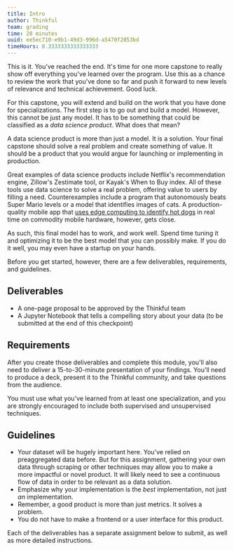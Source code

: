 ```yaml
---
title: Intro
author: Thinkful
team: grading
time: 20 minutes
uuid: ee5ec710-e9b1-49d3-996d-a5470f2853bd
timeHours: 0.3333333333333333
---
```


This is it. You've reached the end. It's time for one more capstone to really show off everything you've learned over the program. Use this as a chance to review the work that you've done so far and push it forward to new levels of relevance and technical achievement. Good luck.

For this capstone, you will extend and build on the work that you have done for specializations. The first step is to go out and build a model. However, this cannot be just any model. It has to be something that could be classified as a *data science product*. What does that mean?

A data science product is more than just a model. It is a solution. Your final capstone should solve a real problem and create something of value. It should be a product that you would argue for launching or implementing in production.

Great examples of data science products include Netflix's recommendation engine, Zillow's Zestimate tool, or Kayak's When to Buy index. All of these tools use data science to solve a real problem, offering value to users by filling a need. Counterexamples include a program that autonomously beats Super Mario levels or a model that identifies images of cats. A production-quality mobile app that [uses edge computing to identify hot dogs](https://medium.com/@timanglade/how-hbos-silicon-valley-built-not-hotdog-with-mobile-tensorflow-keras-react-native-ef03260747f3) in real time on commodity mobile hardware, however, gets close.

As such, this final model has to work, and work well. Spend time tuning it and optimizing it to be the best model that you can possibly make. If you do it well, you may even have a startup on your hands.

Before you get started, however, there are a few deliverables, requirements, and guidelines.

## Deliverables

* A one-page proposal to be approved by the Thinkful team
* A Jupyter Notebook that tells a compelling story about your data (to be submitted at the end of this checkpoint)

## Requirements

After you create those deliverables and complete this module, you'll also need to deliver a 15-to-30-minute presentation of your findings. You'll need to produce a deck, present it to the Thinkful community, and take questions from the audience.

You must use what you've learned from at least one specialization, and you are strongly encouraged to include both supervised and unsupervised techniques. 

## Guidelines

* Your dataset will be hugely important here. You've relied on preaggregated data before. But for this assignment, gathering your own data through scraping or other techniques may allow you to make a more impactful or novel product. It will likely need to see a continuous flow of data in order to be relevant as a data solution.
* Emphasize why your implementation is the _best_ implementation, not just _an_ implementation.
* Remember, a good product is more than just metrics. It solves a problem.
* You do not have to make a frontend or a user interface for this product.

Each of the deliverables has a separate assignment below to submit, as well as more detailed instructions.
